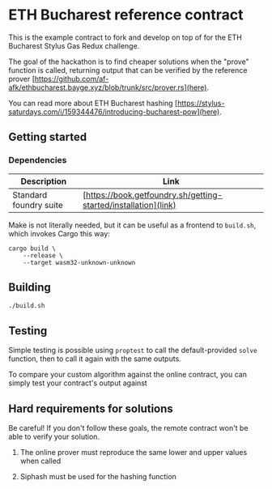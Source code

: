 
# ETH Bucharest reference contract

This is the example contract to fork and develop on top of for the ETH Bucharest Stylus
Gas Redux challenge.

The goal of the hackathon is to find cheaper solutions when the "prove" function is
called, returning output that can be verified by the reference prover
[https://github.com/af-afk/ethbucharest.bayge.xyz/blob/trunk/src/prover.rs](here).

You can read more about ETH Bucharest hashing
[https://stylus-saturdays.com/i/159344476/introducing-bucharest-pow](here).

## Getting started

### Dependencies

|        Description     |                               Link                              |
|------------------------|-----------------------------------------------------------------|
| Standard foundry suite | [https://book.getfoundry.sh/getting-started/installation](link) |

Make is not literally needed, but it can be useful as a frontend to `build.sh`, which
invokes Cargo this way:

	cargo build \
		--release \
		--target wasm32-unknown-unknown

## Building

	./build.sh

## Testing

Simple testing is possible using `proptest` to call the default-provided `solve` function,
then to call it again with the same outputs.

To compare your custom algorithm against the online contract, you can simply test your
contract's output against

## Hard requirements for solutions

Be careful! If you don't follow these goals, the remote contract won't be able to verify
your solution.

1. The online prover must reproduce the same lower and upper values when called

2. Siphash must be used for the hashing function
